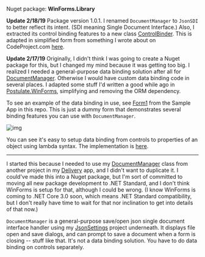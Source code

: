 Nuget package: **WinForms.Library**

**Update 2/18/19** Package version 1.0.1. I renamed `DocumentManager` to `JsonSDI` to better reflect its intent. (SDI meaning Single Document Interface.) Also, I extracted its control binding features to a new class [ControlBinder](https://github.com/adamosoftware/WinForms.Library/blob/master/WinForms.Library/ControlBinder.cs). This is adapted in simplified form from something I wrote about on CodeProject.com [here](https://www.codeproject.com/Articles/1193797/Postulate-WinForms-a-new-look-at-data-binding).

**Update 2/17/19** Originally, I didn't think I was going to create a Nuget package for this, but I changed my mind because it was getting too big. I realized I needed a general-purpose data binding solution after all for [DocumentManager](https://github.com/adamosoftware/WinForms.Library/blob/master/WinForms.Library/DocumentManager.cs). Otherwise I would have custom data binding code in several places. I adapted some stuff I'd written a good while ago in [Postulate.WinForms](https://github.com/adamosoftware/Postulate.WinForms), simplifying and removing the ORM dependency.

To see an example of the data binding in use, see [Form1](https://github.com/adamosoftware/WinForms.Library/blob/master/WinForms.SampleApp/Form1.cs#L21) from the Sample App in this repo. This is just a dummy form that demonstrates several binding features you can use with `DocumentManager`.

![img](https://adamosoftware.blob.core.windows.net:443/images/doc-manager-binding.png)

You can see it's easy to setup data binding from controls to properties of an object using lambda syntax. The implementation is [here](https://github.com/adamosoftware/WinForms.Library/blob/master/WinForms.Library/DocumentManager_Controls.cs).

---

I started this because I needed to use my [DocumentManager](https://github.com/adamosoftware/WinForms.Library/blob/master/WinForms.Library/DocumentManager.cs) class from another project in my [Delivery](https://github.com/adamosoftware/Delivery) app, and I didn't want to duplicate it. I could've made this into a Nuget package, but I'm sort of committed to moving all new package development to .NET Standard, and I don't think WinForms is setup for that, although I could be wrong. (I know WinForms is coming to .NET Core 3.0 soon, which means .NET Standard compatibility, but I don't really have time to wait for that nor inclination to get into details of that now.)

`DocumentManager` is a general-purpose save/open json single document interface handler using my [JsonSettings](https://github.com/adamosoftware/JsonSettings) project underneath. It displays file open and save dialogs, and can prompt to save a document when a form is closing -- stuff like that. It's not a data binding solution. You have to do data binding on controls separately.
